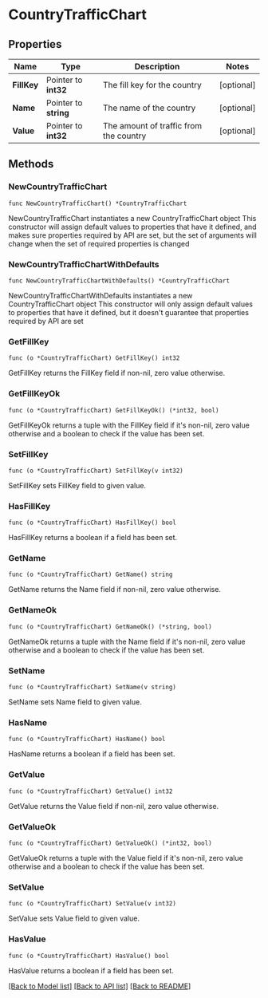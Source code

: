 # CountryTrafficChart

## Properties

Name | Type | Description | Notes
------------ | ------------- | ------------- | -------------
**FillKey** | Pointer to **int32** | The fill key for the country | [optional] 
**Name** | Pointer to **string** | The name of the country | [optional] 
**Value** | Pointer to **int32** | The amount of traffic from the country | [optional] 

## Methods

### NewCountryTrafficChart

`func NewCountryTrafficChart() *CountryTrafficChart`

NewCountryTrafficChart instantiates a new CountryTrafficChart object
This constructor will assign default values to properties that have it defined,
and makes sure properties required by API are set, but the set of arguments
will change when the set of required properties is changed

### NewCountryTrafficChartWithDefaults

`func NewCountryTrafficChartWithDefaults() *CountryTrafficChart`

NewCountryTrafficChartWithDefaults instantiates a new CountryTrafficChart object
This constructor will only assign default values to properties that have it defined,
but it doesn't guarantee that properties required by API are set

### GetFillKey

`func (o *CountryTrafficChart) GetFillKey() int32`

GetFillKey returns the FillKey field if non-nil, zero value otherwise.

### GetFillKeyOk

`func (o *CountryTrafficChart) GetFillKeyOk() (*int32, bool)`

GetFillKeyOk returns a tuple with the FillKey field if it's non-nil, zero value otherwise
and a boolean to check if the value has been set.

### SetFillKey

`func (o *CountryTrafficChart) SetFillKey(v int32)`

SetFillKey sets FillKey field to given value.

### HasFillKey

`func (o *CountryTrafficChart) HasFillKey() bool`

HasFillKey returns a boolean if a field has been set.

### GetName

`func (o *CountryTrafficChart) GetName() string`

GetName returns the Name field if non-nil, zero value otherwise.

### GetNameOk

`func (o *CountryTrafficChart) GetNameOk() (*string, bool)`

GetNameOk returns a tuple with the Name field if it's non-nil, zero value otherwise
and a boolean to check if the value has been set.

### SetName

`func (o *CountryTrafficChart) SetName(v string)`

SetName sets Name field to given value.

### HasName

`func (o *CountryTrafficChart) HasName() bool`

HasName returns a boolean if a field has been set.

### GetValue

`func (o *CountryTrafficChart) GetValue() int32`

GetValue returns the Value field if non-nil, zero value otherwise.

### GetValueOk

`func (o *CountryTrafficChart) GetValueOk() (*int32, bool)`

GetValueOk returns a tuple with the Value field if it's non-nil, zero value otherwise
and a boolean to check if the value has been set.

### SetValue

`func (o *CountryTrafficChart) SetValue(v int32)`

SetValue sets Value field to given value.

### HasValue

`func (o *CountryTrafficChart) HasValue() bool`

HasValue returns a boolean if a field has been set.


[[Back to Model list]](../README.md#documentation-for-models) [[Back to API list]](../README.md#documentation-for-api-endpoints) [[Back to README]](../README.md)


